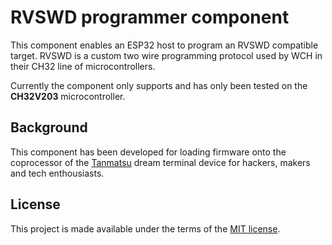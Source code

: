 # RVSWD programmer component

This component enables an ESP32 host to program an RVSWD compatible target. RVSWD is a custom two wire programming protocol used by WCH in their CH32 line of microcontrollers.

Currently the component only supports and has only been tested on the **CH32V203** microcontroller.

## Background 

This component has been developed for loading firmware onto the coprocessor of the [Tanmatsu](https://nicolaielectronics.nl/docs/tanmatsu/) dream terminal device for hackers, makers and tech enthousiasts.

## License

This project is made available under the terms of the [MIT license](LICENSE).
